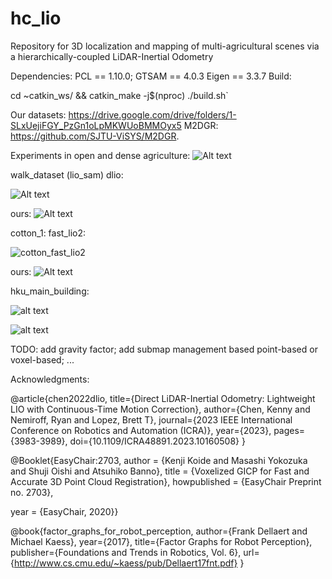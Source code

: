 <!--
 * @Author: piluohong 1912694135@qq.com
 * @Date: 2024-03-04 16:27:35
 * @LastEditors: piluohong 1912694135@qq.com
 * @LastEditTime: 2024-05-08 21:11:10
 * @FilePath: /slam/hhh_ws/src/hc_lio/README.md
 * @Description: 3D localization and mapping of multi-agricultural scenes via a hierarchically-coupled LiDAR-Inertial Odometry
-->
# hc_lio
Repository for 3D localization and mapping of multi-agricultural scenes via a hierarchically-coupled LiDAR-Inertial Odometry


Dependencies:
  PCL == 1.10.0;
  GTSAM == 4.0.3
  Eigen == 3.3.7
Build:

cd ~catkin_ws/ && catkin_make -j$(nproc)
./build.sh`



Our datasets: https://drive.google.com/drive/folders/1-SLxUejiFGY_PzGn1oLpMKWUoBMMOyx5 M2DGR: https://github.com/SJTU-ViSYS/M2DGR.

Experiments in open and dense agriculture:
![Alt text](figures/result.png)




walk_dataset (lio_sam)
dlio:

![Alt text](figures/DLIO.png)

ours:
![Alt text](figures/hc_lio.png)

cotton_1:
fast_lio2:

![cotton_fast_lio2](figures/cotton_fast_lio2.png)

ours:
![Alt text](figures/cotton_ours.png)


 hku_main_building:

![alt text](figures/hku_main_building_VGICP.png)

![alt text](figures/hku_main_building_traj_VGICP.png)

TODO: 
add gravity factor; 
add submap management based point-based or voxel-based; ...

Acknowledgments:

@article{chen2022dlio,
  title={Direct LiDAR-Inertial Odometry: Lightweight LIO with Continuous-Time Motion Correction},
  author={Chen, Kenny and Nemiroff, Ryan and Lopez, Brett T},
  journal={2023 IEEE International Conference on Robotics and Automation (ICRA)},
  year={2023},
  pages={3983-3989},
  doi={10.1109/ICRA48891.2023.10160508}
}

@Booklet{EasyChair:2703,
  author = {Kenji Koide and Masashi Yokozuka and Shuji Oishi and Atsuhiko Banno},
  title = {Voxelized GICP for Fast and Accurate 3D Point Cloud Registration},
  howpublished = {EasyChair Preprint no. 2703},

  year = {EasyChair, 2020}}

@book{factor_graphs_for_robot_perception,
    author={Frank Dellaert and Michael Kaess},
    year={2017},
    title={Factor Graphs for Robot Perception},
    publisher={Foundations and Trends in Robotics, Vol. 6},
    url={http://www.cs.cmu.edu/~kaess/pub/Dellaert17fnt.pdf}
}
